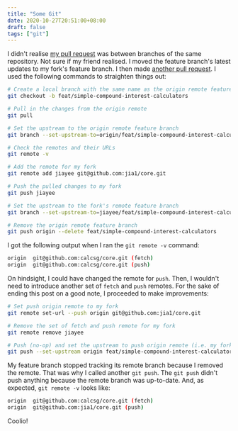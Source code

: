 ```yaml
---
title: "Some Git"
date: 2020-10-27T20:51:00+08:00
draft: false
tags: ["git"]
---
```

I didn't realise [my pull request](https://github.com/calcsg/core/pull/5) was between branches of the same repository. Not sure if my friend realised. I moved the feature branch's latest updates to my fork's feature branch. I then made [another pull request](https://github.com/calcsg/core/pull/6). I used the following commands to straighten things out:

```bash
# Create a local branch with the same name as the origin remote feature branch
git checkout -b feat/simple-compound-interest-calculators

# Pull in the changes from the origin remote
git pull

# Set the upstream to the origin remote feature branch
git branch --set-upstream-to=origin/feat/simple-compound-interest-calculators feat/simple-compound-interest-calculators

# Check the remotes and their URLs
git remote -v

# Add the remote for my fork
git remote add jiayee git@github.com:jia1/core.git

# Push the pulled changes to my fork
git push jiayee

# Set the upstream to the fork's remote feature branch
git branch --set-upstream-to=jiayee/feat/simple-compound-interest-calculators feat/simple-compound-interest-calculators

# Remove the origin remote feature branch
git push origin --delete feat/simple-compound-interest-calculators
```

I got the following output when I ran the `git remote -v` command:

```bash
origin	git@github.com:calcsg/core.git (fetch)
origin	git@github.com:calcsg/core.git (push)
```

On hindsight, I could have changed the remote for `push`. Then, I wouldn't need to introduce another set of `fetch` and `push` remotes. For the sake of ending this post on a good note, I proceeded to make improvements:

```bash
# Set push origin remote to my fork
git remote set-url --push origin git@github.com:jia1/core.git

# Remove the set of fetch and push remote for my fork
git remote remove jiayee

# Push (no-op) and set the upstream to push origin remote (i.e. my fork)
git push --set-upstream origin feat/simple-compound-interest-calculators
```

My feature branch stopped tracking its remote branch because I removed the remote. That was why I called another `git push`. The `git push` didn't push anything because the remote branch was up-to-date. And, as expected, `git remote -v` looks like:

```bash
origin	git@github.com:calcsg/core.git (fetch)
origin	git@github.com:jia1/core.git (push)
```

Coolio!
